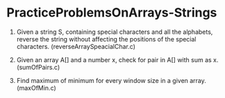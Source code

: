# PracticeProblemsOnArrays-Strings

1. Given a string S, containing special characters and all the alphabets, reverse the string without
affecting the positions of the special characters. (reverseArraySpeacialChar.c)

2. Given an array A[] and a number x, check for pair in A[] with sum as x. (sumOfPairs.c)

3. Find maximum of minimum for every window size in a given array. (maxOfMin.c)




